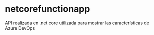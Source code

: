 # netcorefunctionapp
API realizada en .net core utilizada para mostrar las características de Azure DevOps
